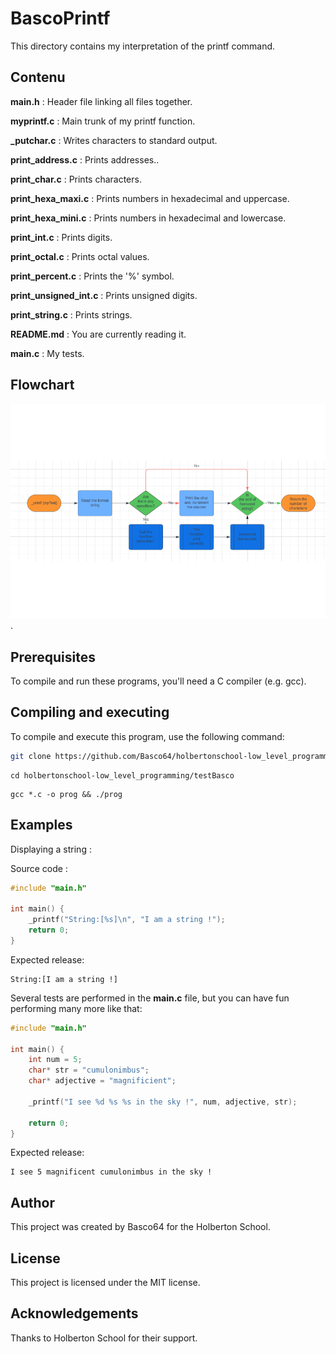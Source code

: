 # BascoPrintf

This directory contains my interpretation of the printf command.

## Contenu

**main.h** : Header file linking all files together.

**myprintf.c** : Main trunk of my printf function.

**_putchar.c** : Writes characters to standard output.

**print_address.c** : Prints addresses..

**print_char.c** : Prints characters.

**print_hexa_maxi.c** : Prints numbers in hexadecimal and uppercase.

**print_hexa_mini.c** : Prints numbers in hexadecimal and lowercase.

**print_int.c** : Prints digits.

**print_octal.c** : Prints octal values.

**print_percent.c** : Prints the '%' symbol.

**print_unsigned_int.c** : Prints unsigned digits.

**print_string.c** : Prints strings.

**README.md** : You are currently reading it.

**main.c** : My tests.

## Flowchart

![Flowchart de mon printf](./flowchart.png "Flowchart").

## Prerequisites

To compile and run these programs, you'll need a C compiler (e.g. gcc).

## Compiling and executing

To compile and execute this program, use the following command:
```bash
git clone https://github.com/Basco64/holbertonschool-low_level_programming.git
```
```
cd holbertonschool-low_level_programming/testBasco
```
```
gcc *.c -o prog && ./prog
```

## Examples

Displaying a string : 

Source code :
```c
#include "main.h"

int main() {
    _printf("String:[%s]\n", "I am a string !");
    return 0;
}
```

Expected release:

```
String:[I am a string !]
```

Several tests are performed in the **main.c** file, but you can have fun performing many more like that:

```c
#include "main.h"

int main() {
    int num = 5;
    char* str = "cumulonimbus";
    char* adjective = "magnificient";

    _printf("I see %d %s %s in the sky !", num, adjective, str);

    return 0;
}
```

Expected release:

```
I see 5 magnificent cumulonimbus in the sky !
```


## Author

This project was created by Basco64 for the Holberton School.


## License

This project is licensed under the MIT license.

## Acknowledgements
Thanks to Holberton School for their support.
